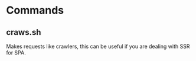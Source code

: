 # Commands

## craws.sh
Makes requests like crawlers, this can be useful if you are dealing with SSR for SPA.
